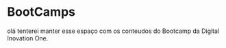 # BootCamps 

olá tenterei manter esse espaço com os conteudos do Bootcamp da Digital Inovation One.
